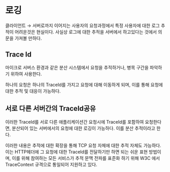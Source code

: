 # 로깅
클라이언트 → 서버로까지 이어지는 사용자의 요청과정에서 특정 사용자에 대한 로그 추적이 어려운것은 현실이다. 사실상 로그에 대한 추적을 서버에서 하고있다는 것에서 의문을 가져볼 만하다.

## Trace Id

마이크로 서버스 환경과 같은 분산 시스템에서 요청을 추적하거나, 병목 구간을 파악하기 위하여 사용한다.

하나의 요청은 하나의  TraceId를 가지고 요청에 대해 이동하게 되며, 이를 통해 요청에 대한 추적 및 대응이 가능하다.

## 서로 다른 서버간의 TraceId공유

이러한 TraceId를 서로 다른 애플리케이션간 요청시에 TraceId를 포함하여 요청한다면, 분산되어 있는 서버에서의 요청에 대한 로깅이 가능하다. 이를 분산 추적이라고 한다.

이러한 내용은 추적에 대한 확장을 통해 TCP 요청 자체에 대한 추적 자체도 가능하다. 이는 HTTP헤더에 그 요청에 대한 TraceId를 전달하기만 하면 되는 쉬운 표현 방법이며, 이를 위해 참여하는 모든 서비스가 추적 문맥 전파를 표준화 하기 위해 W3C 에서 TraceContext 규격으로 통일되어 지원하고 있다.
